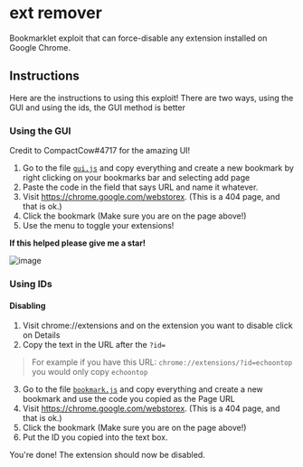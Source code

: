 # ext remover

Bookmarklet exploit that can force-disable any extension installed on Google Chrome.

## Instructions

Here are the instructions to using this exploit! There are two ways, using the GUI and using the ids, the GUI method is better

### Using the GUI

Credit to CompactCow#4717 for the amazing UI!

1. Go to the file [`gui.js`](https://github.com/Potatosicle/ext-remover/blob/main/gui.js) and copy everything and create a new bookmark by right clicking on your bookmarks bar and selecting add page
2. Paste the code in the field that says URL and name it whatever.
3. Visit https://chrome.google.com/webstorex. (This is a 404 page, and that is ok.)
4. Click the bookmark (Make sure you are on the page above!)
5. Use the menu to toggle your extensions!

**If this helped please give me a star!**

![image](https://user-images.githubusercontent.com/58097612/190276894-fc492c5c-b0ce-4943-ae56-603f75634618.png)

### Using IDs

#### Disabling 

1. Visit chrome://extensions and on the extension you want to disable click on Details
2. Copy the text in the URL after the `?id=`
> For example if you have this URL: `chrome://extensions/?id=echoontop` you would only copy `echoontop`
3.  Go to the file [`bookmark.js`](https://github.com/Potatosicle/ext-remover/blob/main/bookmark.js) and copy everything and create a new bookmark and use the code you copied as the Page URL
4. Visit https://chrome.google.com/webstorex. (This is a 404 page, and that is ok.)
5. Click the bookmark (Make sure you are on the page above!)
6.  Put the ID you copied into the text box.

You're done! The extension should now be disabled.
